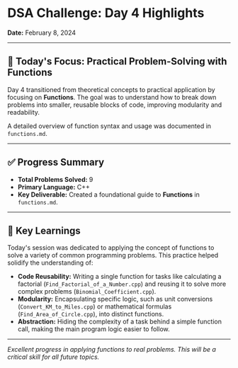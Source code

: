 # DSA Challenge: Day 4 Highlights

**Date:** February 8, 2024

---

## 🎯 Today's Focus: Practical Problem-Solving with Functions

Day 4 transitioned from theoretical concepts to practical application by focusing on **Functions**. The goal was to understand how to break down problems into smaller, reusable blocks of code, improving modularity and readability.

A detailed overview of function syntax and usage was documented in `functions.md`.

---

## ✅ Progress Summary

-   **Total Problems Solved:** 9
-   **Primary Language:** C++
-   **Key Deliverable:** Created a foundational guide to **Functions** in `functions.md`.

---

## 🧠 Key Learnings

Today's session was dedicated to applying the concept of functions to solve a variety of common programming problems. This practice helped solidify the understanding of:

-   **Code Reusability:** Writing a single function for tasks like calculating a factorial (`Find_Factorial_of_a_Number.cpp`) and reusing it to solve more complex problems (`Binomial_Coefficient.cpp`).
-   **Modularity:** Encapsulating specific logic, such as unit conversions (`Convert_KM_to_Miles.cpp`) or mathematical formulas (`Find_Area_of_Circle.cpp`), into distinct functions.
-   **Abstraction:** Hiding the complexity of a task behind a simple function call, making the main program logic easier to follow.

---

_Excellent progress in applying functions to real problems. This will be a critical skill for all future topics._
